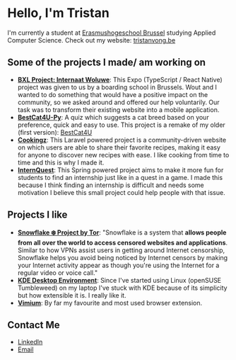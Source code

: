 # Hello, I'm Tristan

I'm currently a student at [Erasmushogeschool Brussel](https://www.erasmushogeschool.be/en) studying Applied Computer Science. Check out my website: [tristanvong.be](https://tristanvong.be)

## Some of the projects I made/ am working on
- **[BXL Project: Internaat Woluwe](https://github.com/WoutDepeuter/internaat-bxl-project)**: This Expo (TypeScript / React Native) project was given to us by a boarding school in Brussels. Wout and I wanted to do something that would have a positive impact on the community, so we asked around and offered our help voluntarily. Our task was to transform their existing website into a mobile application.
- **[BestCat4U-Py](https://github.com/tristanvong/BestCat4U-Py)**: A quiz which suggests a cat breed based on your preference, quick and easy to use. This project is a remake of my older (first version): [BestCat4U](https://github.com/tristanvong/BestCat4U)
- **[Cookingz](https://github.com/tristanvong/Cookingz)**: This Laravel powered project is a community-driven website on which users are able to share their favorite recipes, making it easy for anyone to discover new recipes with ease. I like cooking from time to time and this is why I made it.
- **[InternQuest](https://github.com/tristanvong/InternQuest)**: This Spring powered project aims to make it more fun for students to find an internship just like in a quest in a game. I made this because I think finding an internship is difficult and needs some motivation I believe this small project could help people with that issue.

## Projects I like
- **[Snowflake ❄️ Project by Tor](https://snowflake.torproject.org/)**: "Snowflake is a system that **allows people from all over the world to access censored websites and applications**. Similar to how VPNs assist users in getting around Internet censorship, Snowflake helps you avoid being noticed by Internet censors by making your Internet activity appear as though you're using the Internet for a regular video or voice call."
- **[KDE Desktop Environment](https://github.com/KDE/plasma-desktop)**: Since I've started using Linux (openSUSE Tumbleweed) on my laptop I've stuck with KDE because of its simplicity but how extensible it is. I really like it.
- **[Vimium](https://github.com/philc/vimium)**: By far my favourite and most used browser extension.

## Contact Me
- [LinkedIn](https://be.linkedin.com/in/tristanvong)
- [Email](mailto:tristan.vong@student.ehb.be)

